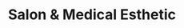 ---
title: "Salon & Medical Esthetic"
url: /surquillo/salon-und-medical-esthetic/
shop: cosméticos
---